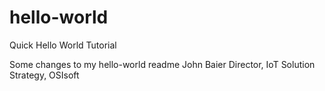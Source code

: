 # hello-world
Quick Hello World Tutorial

Some changes to my hello-world readme
John Baier
Director, IoT Solution Strategy, OSIsoft
